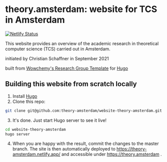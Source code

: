 # theory.amsterdam: website for TCS in Amsterdam
[![Netlify Status](https://api.netlify.com/api/v1/badges/af68c57e-db12-4d28-8383-410f5b7c9981/deploy-status)](https://app.netlify.com/sites/theory-amsterdam/deploys)

This website provides an overview of the academic research in theoretical computer science (TCS) carried out in Amsterdam.

initiated by Christian Schaffner in September 2021

built from [Wowchemy's Research Group Template](https://github.com/wowchemy/starter-hugo-research-group) for [Hugo](https://github.com/gohugoio/hugo)

## Building this website from scratch locally

1. Install [Hugo](https://gohugo.io)
2. Clone this repo:

```bash
git clone git@github.com:theory-amsterdam/website-theory-amsterdam.git
```

3. It's done. Just start Hugo server to see it live!

```bash
cd website-theory-amsterdam
hugo server
```

4. When you are happy with the result, commit the changes to the master branch. The site is then automatically deployed to https://theory-amsterdam.netlify.app/ and accessible under https://theory.amsterdam .
